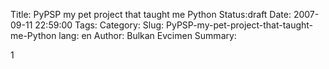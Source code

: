 Title: PyPSP my pet project that taught me Python
Status:draft
Date: 2007-09-11 22:59:00
Tags: 
Category: 
Slug: PyPSP-my-pet-project-that-taught-me-Python
lang: en
Author: Bulkan Evcimen
Summary: 

1